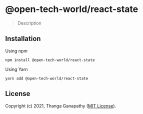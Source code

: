 # @open-tech-world/react-state

> Description

## Installation

Using npm

```shell
npm install @open-tech-world/react-state
```

Using Yarn

```shell
yarn add @open-tech-world/react-state
```

## License

Copyright (c) 2021, Thanga Ganapathy ([MIT License](./LICENSE)).
